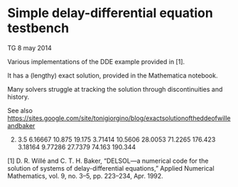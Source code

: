 Simple delay-differential equation testbench
============================================

TG 8 may 2014


Various implementations of the DDE example provided in [1]. 

It has a (lengthy) exact solution, provided in the Mathematica notebook. 

Many solvers struggle at tracking the solution through discontinuities and history.

See also https://sites.google.com/site/tonigiorgino/blog/exactsolutionoftheddeofwilleandbaker

2.	3.5	6.16667	10.875	19.175
3.71414	10.5606	28.0053	71.2265	176.423
3.18164	9.77286	27.7379	74.163	190.344




[1] D. R. Willé and C. T. H. Baker, “DELSOL—a numerical code for the
    solution of systems of delay-differential equations,” Applied
    Numerical Mathematics, vol. 9, no. 3–5, pp. 223–234, Apr. 1992.

